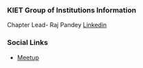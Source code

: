 ### KIET Group of Institutions Information
Chapter Lead- Raj Pandey  [Linkedin](https://www.linkedin.com/in/rajpandey99/)

### Social Links
* [Meetup](#)



